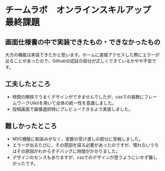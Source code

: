 # チームラボ　オンラインスキルアップ　最終課題
## 画面仕様書の中で実装できたもの・できなかったもの
大方の機能は実装できたかと思います。ホームに直接アクセスした際にエラーが出ることがあったので、Githubの認証の部分が正しくできているかやや不安です。

## 工夫したところ
- 時間の関係でうまくデザインができませんでしたが、cssでの装飾にフレームワークUIkitを用いて全体の統一性を意識しました。
- 投稿画面で画像選択時にプレビューできるよう実装しました。

## 難しかったところ
- MVC機能に馴染みがなく、変数の受け渡しの部分に苦戦しました。
- エラーが出るたびに、その原因を探る必要があったのですが、慣れないうちはその原因がわからずデバッグに時間がかかりました。
- デザインのセンスもありますが、cssでのデザインが思うようにいかず難しかったです。
